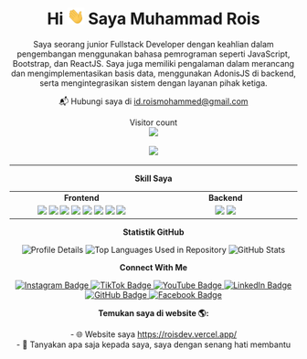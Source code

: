 <h1 align="center"> 
  <strong>Hi <img src="https://raw.githubusercontent.com/ABSphreak/ABSphreak/master/gifs/Hi.gif" width="30px"> Saya Muhammad Rois</strong>
</h1>

<p align="center">Saya seorang junior Fullstack Developer dengan keahlian dalam pengembangan menggunakan bahasa pemrograman seperti JavaScript, Bootstrap, dan ReactJS. Saya juga memiliki pengalaman dalam merancang dan mengimplementasikan basis data, menggunakan AdonisJS di backend, serta mengintegrasikan sistem dengan layanan pihak ketiga.</p>

<p align="center">📬 Hubungi saya di <a href="mailto:id.roismohammed@gmail.com">id.roismohammed@gmail.com</a></p>

<p align="center"> 
  Visitor count<br>
  <img src="https://profile-counter.glitch.me/dev0614/count.svg" />
</p>

<p align="center">
  <a href="https://github.com/roismohammed">
    <img src="https://readme-typing-svg.herokuapp.com/?lines=Junior%20FullStack%20Web%20Developer;Software%20Developer;Web%20Designer&font=Pacifico&center=true&width=650&height=120&color=58a6ff&vCenter=true&size=45">
  </a>
</p>

<hr>

<p align="center"><strong>Skill Saya</strong></p>

<table align="center">
  <tr>
    <td valign="center" width="100px" align="center"><b>Frontend</b></td>
    <td valign="center" width="100px" align="center"><b>Backend</b></td>
  </tr>
  <tr>
    <td valign="center" align="center" width="300px">
      <img src="https://img.shields.io/badge/HTML-blue" /> 
      <img src="https://img.shields.io/badge/CSS-blue" />
      <img src="https://img.shields.io/badge/JavaScript-blue" /> 
      <img src="https://img.shields.io/badge/TypeScript-blue" />
      <img src="https://img.shields.io/badge/React-blue" /> 
      <img src="https://img.shields.io/badge/Bootstrap-blue" /> 
      <img src="https://img.shields.io/badge/Tailwind-blue" /> 
      <img src="https://img.shields.io/badge/Next-blue" /> 
    </td>      
    <td valign="center" align="center" width="300px">
      <img src="https://img.shields.io/badge/adonis-blue" /> 
      <img src="https://img.shields.io/badge/mysql-blue" /> 
    </td>
  </tr>
</table>

<p align="center"><strong>Statistik GitHub</strong></p>
<p align="center">
  <img src="http://github-profile-summary-cards.vercel.app/api/cards/profile-details?username=roismohammed&theme=dark" alt="Profile Details" />
  <img src="http://github-profile-summary-cards.vercel.app/api/cards/repos-per-language?username=roismohammed&theme=dark" alt="Top Languages Used in Repository" />
  <img src="http://github-profile-summary-cards.vercel.app/api/cards/stats?username=roismohammed&theme=dark" alt="GitHub Stats" />
</p>

<p align="center"><strong>Connect With Me</strong></p>

<p align="center">
  <a href="[https://instagram.com/roismohammed](https://www.instagram.com/roisdev_/)">
    <img src="https://img.shields.io/badge/-Instagram-E4405F?style=for-the-badge&logo=instagram&logoColor=white" alt="Instagram Badge"/>
  </a>
  <a href="https://www.tiktok.com/@ig_roisdev">
    <img src="https://img.shields.io/badge/-TikTok-000000?style=for-the-badge&logo=tiktok&logoColor=white" alt="TikTok Badge"/>
  </a>
  <a href="[https://www.youtube.com/@Roiss_Official](https://www.youtube.com/@Roiss_Official)">
    <img src="https://img.shields.io/badge/-YouTube-FF0000?style=for-the-badge&logo=youtube&logoColor=white" alt="YouTube Badge"/>
  </a>
  <a href="https://linkedin.com/in/roismohammed">
    <img src="https://img.shields.io/badge/-LinkedIn-0077B5?style=for-the-badge&logo=linkedin&logoColor=white" alt="LinkedIn Badge"/>
  </a>
  <a href="https://github.com/roismohammed">
    <img src="https://img.shields.io/badge/-GitHub-181717?style=for-the-badge&logo=github&logoColor=white" alt="GitHub Badge"/>
  </a>
  <a href="https://web.facebook.com/uhammadrois?locale=id_ID">
    <img src="https://img.shields.io/badge/-Facebook-1877F2?style=for-the-badge&logo=facebook&logoColor=white" alt="Facebook Badge"/>
  </a>
</p>

<p align="center"><strong>Temukan saya di website 🌎:</strong></p>
<p align="center">
  - 🌐 Website saya <a href="https://roisdev.vercel.app/">https://roisdev.vercel.app/</a><br>
  - 💬 Tanyakan apa saja kepada saya, saya dengan senang hati membantu
</p>
